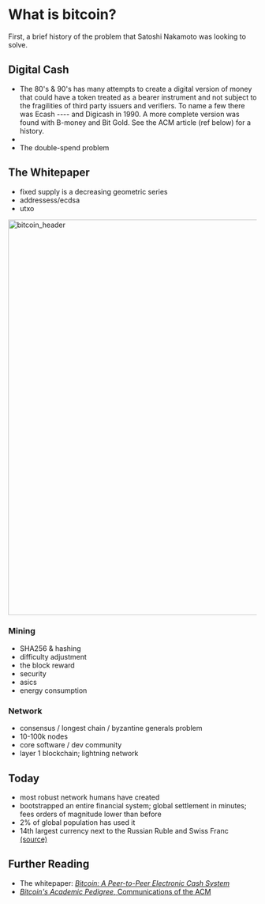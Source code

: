 # What is bitcoin?
First, a brief history of the problem that Satoshi Nakamoto was looking to solve.

## Digital Cash
* The 80's & 90's has many attempts to create a digital version of money that could have a token treated as a bearer instrument and not subject to the fragilities of third party issuers and verifiers. To name a few there was Ecash ---- and Digicash in 1990. A more complete version was found with B-money and Bit Gold. See the ACM article (ref below) for a history.
* 
* The double-spend problem 

## The Whitepaper

* fixed supply is a decreasing geometric series
* addressess/ecdsa
* utxo
<img width="800" alt="bitcoin_header" src="https://user-images.githubusercontent.com/39792005/145146212-c35aff55-97ab-478a-8e10-de2977bc7a7f.PNG">

### Mining
* SHA256 & hashing
* difficulty adjustment
* the block reward
* security
* asics
* energy consumption

### Network
* consensus / longest chain / byzantine generals problem
* 10-100k nodes
* core software / dev community
* layer 1 blockchain; lightning network

## Today
* most robust network humans have created
* bootstrapped an entire financial system; global settlement in minutes; fees orders of magnitude lower than before
* 2% of global population has used it
* 14th largest currency next to the Russian Ruble and Swiss Franc [(source)](https://coinmarketcap.com/fiat-currencies/)


## Further Reading
* The whitepaper: [*Bitcoin: A Peer-to-Peer Electronic Cash System* ](https://bitcoin.org/bitcoin.pdf)
* [*Bitcoin's Academic Pedigree*, Communications of the ACM](https://cacm.acm.org/magazines/2017/12/223058-bitcoins-academic-pedigree/fulltext)



